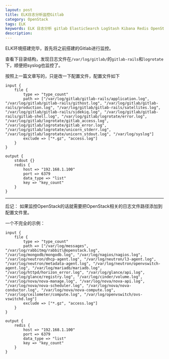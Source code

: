 ```yaml
---
layout: post
title: ELK日志分析监控Gitlab
category: OpenStack
tags: ELK
keywords: ELK 日志分析 gitlab ElasticSearch LogStash Kibana Redis OpenStack
description: 
---
```


ELK环境搭建完毕，首先将之前搭建的Gitlab进行监控。

查看下目录结构，发现日志文件在`/var/log/gitlab/`的`gitlab-rails`和`logrotate`下，顺便把syslog也监控了。

按照上一篇文章写的，只是改一下配置文件，配置文件如下

	input {
		file {
			type => "type_count"
			path => ["/var/log/gitlab/gitlab-rails/application.log", "/var/log/gitlab/gitlab-rails/githost.log", "/var/log/gitlab/gitlab-rails/production.log", "/var/log/gitlab/gitlab-rails/satellites.log", "/var/log/gitlab/gitlab-rails/sidekiq.log", "/var/log/gitlab/gitlab-rails/gitlab-shell.log", "/var/log/gitlab/logrotate/error.log", "/var/log/gitlab/logrotate/gitlab_access.log", "/var/log/gitlab/logrotate/gitlab_error.log", "/var/log/gitlab/logrotate/unicorn_stderr.log", "/var/log/gitlab/logrotate/unicorn_stdout.log", "/var/log/syslog"]
			exclude => ["*.gz", "access.log"]
		}   
	}
	
	output {
		stdout {}
		redis {
			host => "192.168.1.100"
			port => 6379
			data_type => "list"
			key => "key_count"
		}   
	}


----------

后记：
如果监控OpenStack的话就需要把OpenStack相关的日志文件路径添加到配置文件里。

一个不完全的示例：

	input {
		file {
			type => "type_count"
			path => ["/var/log/messages", "/var/log/rabbitmq/rabbit\@openstack.log", "/var/log/mongodb/mongodb.log", "/var/log/nagios/nagios.log", "/var/log/neutron/dhcp-agent.log", "/var/log/neutron/l3-agent.log", "/var/log/neutron/metadata-agent.log", "/var/log/neutron/openvswitch-agent.log", "/var/log/mariadb/mariadb.log", "/var/log/httpd/horizon_error.log", "/var/log/glance/api.log", "/var/log/glance/registry.log", "/var/log/cinder/volume.log", "/var/log/nova/nova-manage.log", "/var/log/nova/nova-api.log", "/var/log/nova/nova-scheduler.log", "/var/log/nova/nova-conductor.log", "/var/log/nova/nova-compute.log", "/var/log/ceilometer/compute.log", "/var/log/openvswitch/ovs-vswitchd.log"]
			exclude => ["*.gz", "access.log"]
		}  
	}
	
	output {
		redis {
			host => "192.168.1.100"
			port => 6379
			data_type => "list"
			key => "key_count"
		}  
	}